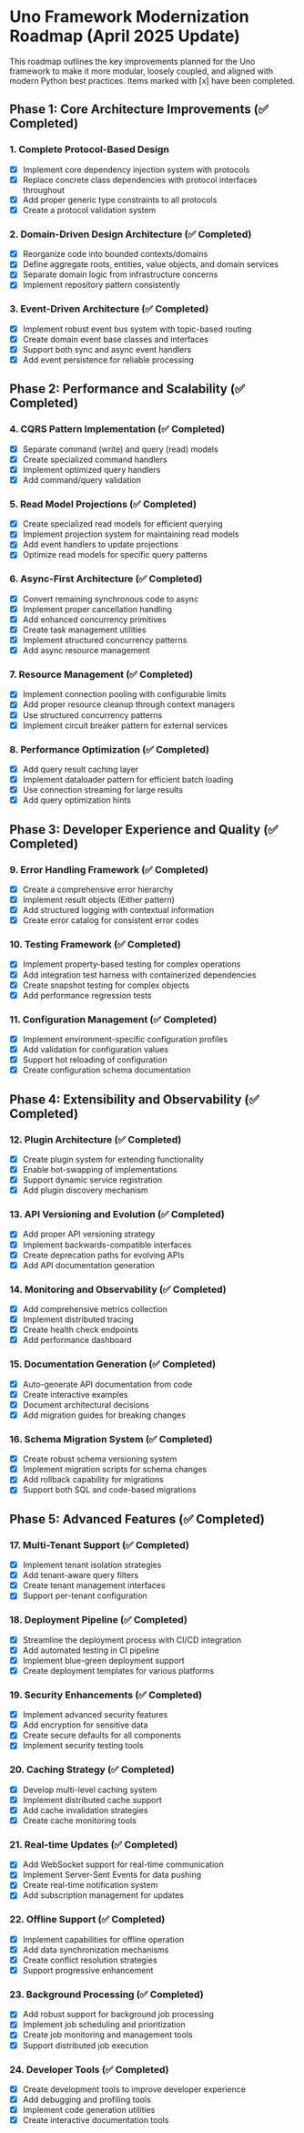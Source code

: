 # Uno Framework Modernization Roadmap (April 2025 Update)

This roadmap outlines the key improvements planned for the Uno framework to make it more modular, loosely coupled, and aligned with modern Python best practices. Items marked with [x] have been completed.

## Phase 1: Core Architecture Improvements (✅ Completed)

### 1. Complete Protocol-Based Design
- [x] Implement core dependency injection system with protocols
- [x] Replace concrete class dependencies with protocol interfaces throughout
- [x] Add proper generic type constraints to all protocols
- [x] Create a protocol validation system

### 2. Domain-Driven Design Architecture (✅ Completed)
- [x] Reorganize code into bounded contexts/domains
- [x] Define aggregate roots, entities, value objects, and domain services
- [x] Separate domain logic from infrastructure concerns
- [x] Implement repository pattern consistently

### 3. Event-Driven Architecture (✅ Completed)
- [x] Implement robust event bus system with topic-based routing
- [x] Create domain event base classes and interfaces
- [x] Support both sync and async event handlers
- [x] Add event persistence for reliable processing

## Phase 2: Performance and Scalability (✅ Completed)

### 4. CQRS Pattern Implementation (✅ Completed)
- [x] Separate command (write) and query (read) models
- [x] Create specialized command handlers
- [x] Implement optimized query handlers
- [x] Add command/query validation

### 5. Read Model Projections (✅ Completed)
- [x] Create specialized read models for efficient querying
- [x] Implement projection system for maintaining read models
- [x] Add event handlers to update projections
- [x] Optimize read models for specific query patterns

### 6. Async-First Architecture (✅ Completed)
- [x] Convert remaining synchronous code to async
- [x] Implement proper cancellation handling
- [x] Add enhanced concurrency primitives
- [x] Create task management utilities
- [x] Implement structured concurrency patterns
- [x] Add async resource management

### 7. Resource Management (✅ Completed)
- [x] Implement connection pooling with configurable limits
- [x] Add proper resource cleanup through context managers
- [x] Use structured concurrency patterns
- [x] Implement circuit breaker pattern for external services

### 8. Performance Optimization (✅ Completed)
- [x] Add query result caching layer
- [x] Implement dataloader pattern for efficient batch loading
- [x] Use connection streaming for large results
- [x] Add query optimization hints

## Phase 3: Developer Experience and Quality (✅ Completed)

### 9. Error Handling Framework (✅ Completed)
- [x] Create a comprehensive error hierarchy
- [x] Implement result objects (Either pattern)
- [x] Add structured logging with contextual information
- [x] Create error catalog for consistent error codes

### 10. Testing Framework (✅ Completed)
- [x] Implement property-based testing for complex operations
- [x] Add integration test harness with containerized dependencies
- [x] Create snapshot testing for complex objects
- [x] Add performance regression tests

### 11. Configuration Management (✅ Completed)
- [x] Implement environment-specific configuration profiles
- [x] Add validation for configuration values
- [x] Support hot reloading of configuration
- [x] Create configuration schema documentation

## Phase 4: Extensibility and Observability (✅ Completed)

### 12. Plugin Architecture (✅ Completed)
- [x] Create plugin system for extending functionality
- [x] Enable hot-swapping of implementations
- [x] Support dynamic service registration
- [x] Add plugin discovery mechanism

### 13. API Versioning and Evolution (✅ Completed)
- [x] Add proper API versioning strategy
- [x] Implement backwards-compatible interfaces
- [x] Create deprecation paths for evolving APIs
- [x] Add API documentation generation

### 14. Monitoring and Observability (✅ Completed)
- [x] Add comprehensive metrics collection
- [x] Implement distributed tracing
- [x] Create health check endpoints
- [x] Add performance dashboard

### 15. Documentation Generation (✅ Completed)
- [x] Auto-generate API documentation from code
- [x] Create interactive examples
- [x] Document architectural decisions
- [x] Add migration guides for breaking changes

### 16. Schema Migration System (✅ Completed)
- [x] Create robust schema versioning system
- [x] Implement migration scripts for schema changes
- [x] Add rollback capability for migrations
- [x] Support both SQL and code-based migrations

## Phase 5: Advanced Features (✅ Completed)

### 17. Multi-Tenant Support (✅ Completed)
- [x] Implement tenant isolation strategies
- [x] Add tenant-aware query filters
- [x] Create tenant management interfaces
- [x] Support per-tenant configuration

### 18. Deployment Pipeline (✅ Completed)
- [x] Streamline the deployment process with CI/CD integration
- [x] Add automated testing in CI pipeline
- [x] Implement blue-green deployment support
- [x] Create deployment templates for various platforms

### 19. Security Enhancements (✅ Completed)
- [x] Implement advanced security features
- [x] Add encryption for sensitive data
- [x] Create secure defaults for all components
- [x] Implement security testing tools

### 20. Caching Strategy (✅ Completed)
- [x] Develop multi-level caching system
- [x] Implement distributed cache support
- [x] Add cache invalidation strategies
- [x] Create cache monitoring tools

### 21. Real-time Updates (✅ Completed)
- [x] Add WebSocket support for real-time communication
- [x] Implement Server-Sent Events for data pushing
- [x] Create real-time notification system
- [x] Add subscription management for updates

### 22. Offline Support (✅ Completed)
- [x] Implement capabilities for offline operation
- [x] Add data synchronization mechanisms
- [x] Create conflict resolution strategies
- [x] Support progressive enhancement

### 23. Background Processing (✅ Completed)
- [x] Add robust support for background job processing
- [x] Implement job scheduling and prioritization
- [x] Create job monitoring and management tools
- [x] Support distributed job execution

### 24. Developer Tools (✅ Completed)
- [x] Create development tools to improve developer experience
- [x] Add debugging and profiling tools
- [x] Implement code generation utilities
- [x] Create interactive documentation tools